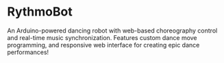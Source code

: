 # RythmoBot
An Arduino-powered dancing robot with web-based choreography control and real-time music synchronization. Features custom dance move programming, and responsive web interface for creating epic dance performances!
